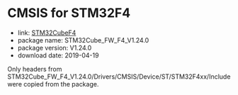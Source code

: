CMSIS for STM32F4
=================

- link: [STM32CubeF4](http://www.st.com/stm32cubef4-pr)
- package name: STM32Cube_FW_F4_V1.24.0
- package version: V1.24.0
- download date: 2019-04-19

Only headers from STM32Cube_FW_F4_V1.24.0/Drivers/CMSIS/Device/ST/STM32F4xx/Include were copied from the package.
